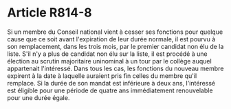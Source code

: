 # Article R814-8

Si un membre du Conseil national vient à cesser ses fonctions pour quelque cause que ce soit avant l'expiration de leur durée normale, il est pourvu à son remplacement, dans les trois mois, par le premier candidat non élu de la liste. S'il n'y a plus de candidat non élu sur la liste, il est procédé à une élection au scrutin majoritaire uninominal à un tour par le collège auquel appartenait l'intéressé.   Dans tous les cas, les fonctions du nouveau membre expirent à la date à laquelle auraient pris fin celles du membre qu'il remplace. Si la durée de son mandat est inférieure à deux ans, l'intéressé est éligible pour une période de quatre ans immédiatement renouvelable pour une durée égale.